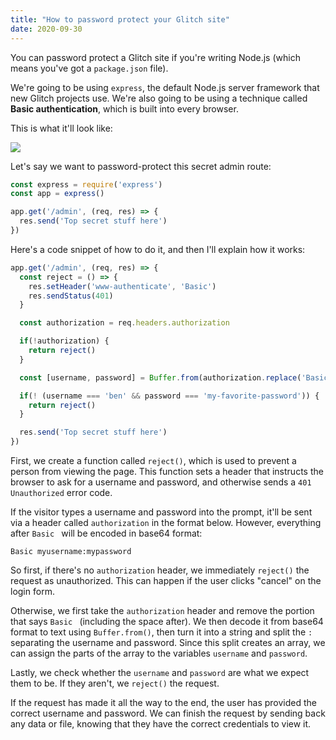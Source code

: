 ```yaml
---
title: "How to password protect your Glitch site"
date: 2020-09-30
---
```

You can password protect a Glitch site if you're writing Node.js (which means you've got a `package.json` file).

We're going to be using `express`, the default Node.js server framework that new Glitch projects use. We're also going to be using a technique called **Basic authentication**, which is built into every browser.

This is what it'll look like:

![](https://user-images.githubusercontent.com/30215449/105643146-2f63bd80-5e5c-11eb-809a-c84cfccf02f0.png)

Let's say we want to password-protect this secret admin route:

```javascript
const express = require('express')
const app = express()

app.get('/admin', (req, res) => {
  res.send('Top secret stuff here')
})
```

Here's a code snippet of how to do it, and then I'll explain how it works:

```javascript
app.get('/admin', (req, res) => {
  const reject = () => {
    res.setHeader('www-authenticate', 'Basic')
    res.sendStatus(401)
  }

  const authorization = req.headers.authorization

  if(!authorization) {
    return reject()
  }

  const [username, password] = Buffer.from(authorization.replace('Basic ', ''), 'base64').toString().split(':')

  if(! (username === 'ben' && password === 'my-favorite-password')) {
    return reject()
  }

  res.send('Top secret stuff here')
})
```

First, we create a function called `reject()`, which is used to prevent a person from viewing the page. This function sets a header that instructs the browser to ask for a username and password, and otherwise sends a `401 Unauthorized` error code.

If the visitor types a username and password into the prompt, it'll be sent via a header called `authorization` in the format below. However, everything after `Basic ` will be encoded in base64 format:

```text
Basic myusername:mypassword
```

So first, if there's no `authorization` header, we immediately `reject()` the request as unauthorized. This can happen if the user clicks "cancel" on the login form.

Otherwise, we first take the `authorization` header and remove the portion that says `Basic ` (including the space after). We then decode it from base64 format to text using `Buffer.from()`, then turn it into a string and split the `:` separating the username and password. Since this split creates an array, we can assign the parts of the array to the variables `username` and `password`.

Lastly, we check whether the `username` and `password` are what we expect them to be. If they aren't, we `reject()` the request.

If the request has made it all the way to the end, the user has provided the correct username and password. We can finish the request by sending back any data or file, knowing that they have the correct credentials to view it.
